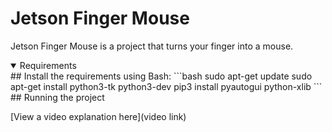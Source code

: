 # Jetson Finger Mouse

Jetson Finger Mouse is a project that turns your finger into a mouse.
<details open>
## <summary>Requirements</summary>
Install the requirements using Bash:
```bash
sudo apt-get update
sudo apt-get install python3-tk python3-dev
pip3 install pyautogui python-xlib
```
</details>
## Running the project


[View a video explanation here](video link)

